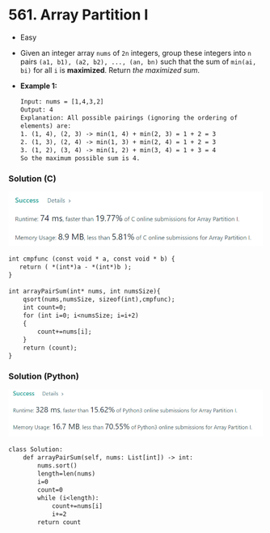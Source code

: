 # 561. Array Partition I

* Easy
* Given an integer array `nums` of `2n` integers, group these integers into `n` pairs `(a1, b1), (a2, b2), ..., (an, bn)` such that the sum of `min(ai, bi)` for all `i` is **maximized**. Return _the maximized sum_.
*   **Example 1:**

    ```
    Input: nums = [1,4,3,2]
    Output: 4
    Explanation: All possible pairings (ignoring the ordering of elements) are:
    1. (1, 4), (2, 3) -> min(1, 4) + min(2, 3) = 1 + 2 = 3
    2. (1, 3), (2, 4) -> min(1, 3) + min(2, 4) = 1 + 2 = 3
    3. (1, 2), (3, 4) -> min(1, 2) + min(3, 4) = 1 + 3 = 4
    So the maximum possible sum is 4.
    ```



### Solution (C)

![](<../.gitbook/assets/image (3) (1) (1) (1) (1) (1) (1).png>)

```
int cmpfunc (const void * a, const void * b) {
   return ( *(int*)a - *(int*)b );
}

int arrayPairSum(int* nums, int numsSize){
    qsort(nums,numsSize, sizeof(int),cmpfunc);
    int count=0;
    for (int i=0; i<numsSize; i=i+2)
    {
        count+=nums[i];
    }
    return (count);
}
```

### Solution (Python)

![](<../.gitbook/assets/image (4) (1) (1) (1) (1) (1) (1) (1).png>)

```
class Solution:
    def arrayPairSum(self, nums: List[int]) -> int:
        nums.sort()
        length=len(nums)
        i=0
        count=0
        while (i<length):
            count+=nums[i]
            i+=2
        return count
```
